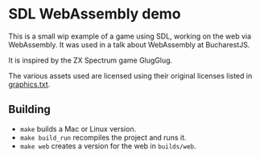 # SDL WebAssembly demo

This is a small wip example of a game using SDL, working on the web via WebAssembly. It was used in a talk about WebAssembly at BucharestJS.

It is inspired by the ZX Spectrum game GlugGlug.

The various assets used are licensed using their original licenses listed in [graphics.txt](graphics.txt).

## Building
* `make` builds a Mac or Linux version.
* `make build_run` recompiles the project and runs it.
* `make web` creates a version for the web in `builds/web`.
